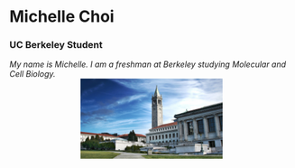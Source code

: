 # Michelle Choi
### UC Berkeley Student
*My name is Michelle. I am a freshman at Berkeley studying Molecular and Cell Biology.*
<img src="./CA_Berkeley_UniversityOfCaliforniaAtBerkeley_byCharlieNguyen-Flickr_2008_001_Sig.jpg" style="width:50%; margin:auto; display:block">
